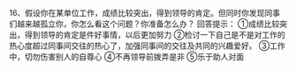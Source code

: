 16、假设你在某单位工作，成绩比较突出，得到领导的肯定。但同时你发现同事们越来越孤立你，你怎么看这个问题？你准备怎么办？
 回答提示：
 ①成绩比较突出，得到领导的肯定是件好事情，以后更加努力
 ②检讨一下自己是不是对工作的热心度超过同事间交往的热心了，加强同事间的交往及共同的兴趣爱好。
 ③工作中，切勿伤害别人的自尊心
 ④不再领导前拨弄是非
 ⑤乐于助人对面